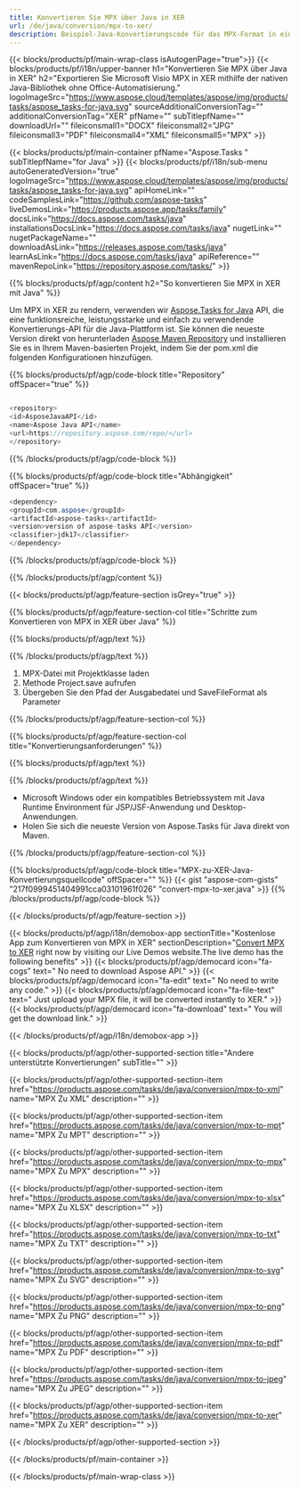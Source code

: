 ```yaml
---
title: Konvertieren Sie MPX über Java in XER 
url: /de/java/conversion/mpx-to-xer/ 
description: Beispiel-Java-Konvertierungscode für das MPX-Format in eine XER-Datei. Verwenden Sie diesen Beispielcode, um MPX in XER in jeder Web- oder Desktop-Java-basierten Anwendung zu konvertieren.
---
```


{{< blocks/products/pf/main-wrap-class isAutogenPage="true">}}
{{< blocks/products/pf/i18n/upper-banner h1="Konvertieren Sie MPX über Java in XER" h2="Exportieren Sie Microsoft Visio MPX in XER mithilfe der nativen Java-Bibliothek ohne Office-Automatisierung." logoImageSrc="https://www.aspose.cloud/templates/aspose/img/products/tasks/aspose_tasks-for-java.svg" sourceAdditionalConversionTag="" additionalConversionTag="XER" pfName="" subTitlepfName="" downloadUrl="" fileiconsmall1="DOCX" fileiconsmall2="JPG" fileiconsmall3="PDF" fileiconsmall4="XML" fileiconsmall5="MPX" >}}

{{< blocks/products/pf/main-container pfName="Aspose.Tasks " subTitlepfName="for Java" >}}
{{< blocks/products/pf/i18n/sub-menu autoGeneratedVersion="true" logoImageSrc="https://www.aspose.cloud/templates/aspose/img/products/tasks/aspose_tasks-for-java.svg" apiHomeLink="" codeSamplesLink="https://github.com/aspose-tasks" liveDemosLink="https://products.aspose.app/tasks/family" docsLink="https://docs.aspose.com/tasks/java" installationsDocsLink="https://docs.aspose.com/tasks/java" nugetLink="" nugetPackageName="" downloadAsLink="https://releases.aspose.com/tasks/java" learnAsLink="https://docs.aspose.com/tasks/java" apiReference="" mavenRepoLink="https://repository.aspose.com/tasks/" >}}

{{% blocks/products/pf/agp/content h2="So konvertieren Sie MPX in XER mit Java" %}}

Um MPX in XER zu rendern, verwenden wir
 [Aspose.Tasks for Java](https://products.aspose.com/tasks/java)
 API, die eine funktionsreiche, leistungsstarke und einfach zu verwendende Konvertierungs-API für die Java-Plattform ist. Sie können die neueste Version direkt von herunterladen
 [Aspose Maven Repository](https://repository.aspose.com/tasks/)
 und installieren Sie es in Ihrem Maven-basierten Projekt, indem Sie der pom.xml die folgenden Konfigurationen hinzufügen.

{{% blocks/products/pf/agp/code-block title="Repository" offSpacer="true" %}}

```cs

<repository>
<id>AsposeJavaAPI</id>
<name>Aspose Java API</name>
<url>https://repository.aspose.com/repo/</url>
</repository>

```

{{% /blocks/products/pf/agp/code-block %}}

{{% blocks/products/pf/agp/code-block title="Abhängigkeit" offSpacer="true" %}}

```cs
<dependency>
<groupId>com.aspose</groupId>
<artifactId>aspose-tasks</artifactId>
<version>version of aspose-tasks API</version>
<classifier>jdk17</classifier>
</dependency>

```

{{% /blocks/products/pf/agp/code-block %}}

{{% /blocks/products/pf/agp/content %}}

{{< blocks/products/pf/agp/feature-section isGrey="true" >}}

{{% blocks/products/pf/agp/feature-section-col title="Schritte zum Konvertieren von MPX in XER über Java" %}}

{{% blocks/products/pf/agp/text %}}

{{% /blocks/products/pf/agp/text %}}

1. MPX-Datei mit Projektklasse laden
1. Methode Project.save aufrufen
1. Übergeben Sie den Pfad der Ausgabedatei und SaveFileFormat als Parameter

{{% /blocks/products/pf/agp/feature-section-col %}}

{{% blocks/products/pf/agp/feature-section-col title="Konvertierungsanforderungen" %}}

{{% blocks/products/pf/agp/text %}}

{{% /blocks/products/pf/agp/text %}}

- Microsoft Windows oder ein kompatibles Betriebssystem mit Java Runtime Environment für JSP/JSF-Anwendung und Desktop-Anwendungen.
- Holen Sie sich die neueste Version von Aspose.Tasks für Java direkt von Maven.

{{% /blocks/products/pf/agp/feature-section-col %}}

{{% blocks/products/pf/agp/code-block title="MPX-zu-XER-Java-Konvertierungsquellcode" offSpacer="" %}}
{{< gist "aspose-com-gists" "217f0999451404991cca03101961f026" "convert-mpx-to-xer.java" >}}
{{% /blocks/products/pf/agp/code-block %}}

{{< /blocks/products/pf/agp/feature-section >}}

<!-- aboutfile Starts -->

{{< blocks/products/pf/agp/i18n/demobox-app sectionTitle="Kostenlose App zum Konvertieren von MPX in XER" sectionDescription="[Convert MPX to XER](https://products.aspose.app/tasks/conversion/mpx-to-xer) right now by visiting our Live Demos website.The live demo has the following benefits" >}}
        {{< blocks/products/pf/agp/democard icon="fa-cogs" text=" No need to download Aspose API." >}}
        {{< blocks/products/pf/agp/democard icon="fa-edit" text=" No need to write any code." >}}
        {{< blocks/products/pf/agp/democard icon="fa-file-text" text=" Just upload your MPX file, it will be converted instantly to XER." >}}
        {{< blocks/products/pf/agp/democard icon="fa-download" text=" You will get the download link." >}}

{{< /blocks/products/pf/agp/i18n/demobox-app >}}

<!-- aboutfile Ends -->

{{< blocks/products/pf/agp/other-supported-section title="Andere unterstützte Konvertierungen" subTitle="" >}}

{{< blocks/products/pf/agp/other-supported-section-item href="https://products.aspose.com/tasks/de/java/conversion/mpx-to-xml" name="MPX Zu XML" description="" >}}

{{< blocks/products/pf/agp/other-supported-section-item href="https://products.aspose.com/tasks/de/java/conversion/mpx-to-mpt" name="MPX Zu MPT" description="" >}}

{{< blocks/products/pf/agp/other-supported-section-item href="https://products.aspose.com/tasks/de/java/conversion/mpx-to-mpx" name="MPX Zu MPX" description="" >}}

{{< blocks/products/pf/agp/other-supported-section-item href="https://products.aspose.com/tasks/de/java/conversion/mpx-to-xlsx" name="MPX Zu XLSX" description="" >}}

{{< blocks/products/pf/agp/other-supported-section-item href="https://products.aspose.com/tasks/de/java/conversion/mpx-to-txt" name="MPX Zu TXT" description="" >}}

{{< blocks/products/pf/agp/other-supported-section-item href="https://products.aspose.com/tasks/de/java/conversion/mpx-to-svg" name="MPX Zu SVG" description="" >}}

{{< blocks/products/pf/agp/other-supported-section-item href="https://products.aspose.com/tasks/de/java/conversion/mpx-to-png" name="MPX Zu PNG" description="" >}}

{{< blocks/products/pf/agp/other-supported-section-item href="https://products.aspose.com/tasks/de/java/conversion/mpx-to-pdf" name="MPX Zu PDF" description="" >}}

{{< blocks/products/pf/agp/other-supported-section-item href="https://products.aspose.com/tasks/de/java/conversion/mpx-to-jpeg" name="MPX Zu JPEG" description="" >}}

{{< blocks/products/pf/agp/other-supported-section-item href="https://products.aspose.com/tasks/de/java/conversion/mpx-to-xer" name="MPX Zu XER" description="" >}}



{{< /blocks/products/pf/agp/other-supported-section >}}

{{< /blocks/products/pf/main-container >}}
    
{{< /blocks/products/pf/main-wrap-class >}}